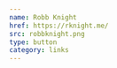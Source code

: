 ```yaml
---
name: Robb Knight
href: https://rknight.me/
src: robbknight.png
type: button
category: links
---
```

